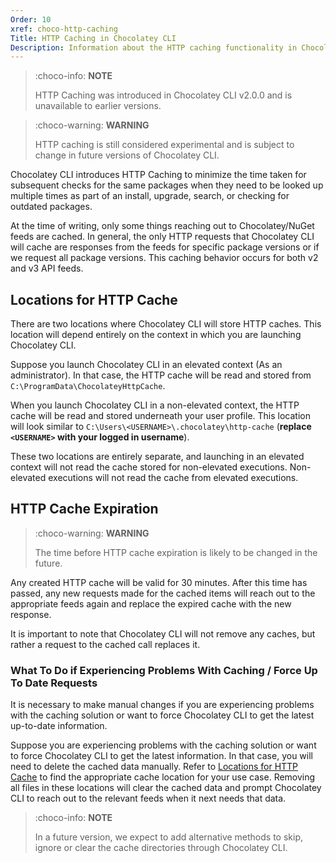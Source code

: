 ```yaml
---
Order: 10
xref: choco-http-caching
Title: HTTP Caching in Chocolatey CLI
Description: Information about the HTTP caching functionality in Chocolatey CLI
---
```


> :choco-info: **NOTE**
>
> HTTP Caching was introduced in Chocolatey CLI v2.0.0 and is unavailable to earlier versions.

> :choco-warning: **WARNING**
>
> HTTP caching is still considered experimental and is subject to change in future versions of Chocolatey  CLI.

Chocolatey CLI introduces HTTP Caching to minimize the time taken for subsequent checks for the same packages when they need to be looked up multiple times as part of an install, upgrade, search, or checking for outdated packages.

At the time of writing, only some things reaching out to Chocolatey/NuGet feeds are cached. In general, the only HTTP requests that Chocolatey CLI will cache are responses from the feeds for specific package versions or if we request all package versions.
This caching behavior occurs for both v2 and v3 API feeds.

## Locations for HTTP Cache

There are two locations where Chocolatey CLI will store HTTP caches.
This location will depend entirely on the context in which you are launching Chocolatey CLI.

Suppose you launch Chocolatey CLI in an elevated context (As an administrator). In that case, the HTTP cache will be read and stored from `C:\ProgramData\ChocolateyHttpCache`.

When you launch Chocolatey CLI in a non-elevated context, the HTTP cache will be read and stored underneath your user profile. This location will look similar to `C:\Users\<USERNAME>\.chocolatey\http-cache` (**replace `<USERNAME>` with your logged in username**).

These two locations are entirely separate, and launching in an elevated context will not read the cache stored for non-elevated executions. Non-elevated executions will not read the cache from elevated executions.

## HTTP Cache Expiration

> :choco-warning: **WARNING**
>
> The time before HTTP cache expiration is likely to be changed in the future.

Any created HTTP cache will be valid for 30 minutes. After this time has passed, any new requests made for the cached items will reach out to the appropriate feeds again and replace the expired cache with the new response.

It is important to note that Chocolatey CLI will not remove any caches, but rather a request to the cached call replaces it.

### What To Do if Experiencing Problems With Caching / Force Up To Date Requests

It is necessary to make manual changes if you are experiencing problems with the caching solution or want to force Chocolatey CLI to get the latest up-to-date information.

Suppose you are experiencing problems with the caching solution or want to force Chocolatey CLI to get the latest information. In that case, you will need to delete the cached data manually. Refer to [Locations for HTTP Cache](#locations-for-http-cache) to find the appropriate cache location for your use case. Removing all files in these locations will clear the cached data and prompt Chocolatey CLI to reach out to the relevant feeds when it next needs that data.

> :choco-info: **NOTE**
>
> In a future version, we expect to add alternative methods to skip, ignore or clear the cache directories through Chocolatey CLI.
